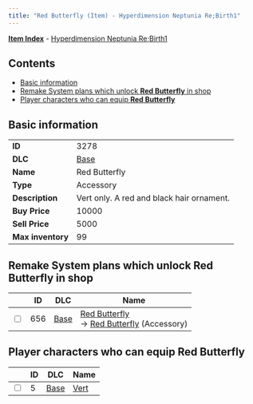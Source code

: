 ```yaml
---
title: "Red Butterfly (Item) - Hyperdimension Neptunia Re;Birth1"
---
```


[**Item Index**](/neptunia/rb1/item/index.html) - [Hyperdimension Neptunia Re;Birth1](/neptunia/rb1)

## Contents

- [Basic information](#basic-information)
- [Remake System plans which unlock **Red Butterfly** in shop](#remake-system-plans-which-unlock-red-butterfly-in-shop)
- [Player characters who can equip **Red Butterfly**](#player-characters-who-can-equip-red-butterfly)

## Basic information

|   |   |
| -- | -- |
| **ID** | 3278 |
| **DLC** | [Base](/neptunia/rb1/dlc/1-base.html) |
| **Name** | Red Butterfly |
| **Type** | Accessory |
| **Description** | Vert only. A red and black hair ornament. |
| **Buy Price** | 10000 |
| **Sell Price** | 5000 |
| **Max inventory** | 99 |


## Remake System plans which unlock **Red Butterfly** in shop

|    | ID | DLC | Name |
| -- | -- | --- | ---- |
| <input type="checkbox" id="rb1-remake-1-656" class="trackbox" /> | 656 | [Base](/neptunia/rb1/dlc/1-base.html) | [Red Butterfly](/neptunia/rb1/remake/1-656-red-butterfly.html)<br /> → [Red Butterfly](/neptunia/rb1/item/1-3278-red-butterfly.html) (Accessory) |


## Player characters who can equip **Red Butterfly**

|    | ID | DLC | Name |
| -- | -- | --- | ---- |
| <input type="checkbox" id="rb1-player-1-5" class="trackbox" /> | 5 | [Base](/neptunia/rb1/dlc/1-base.html) | [Vert](/neptunia/rb1/player/1-5-vert.html) |
